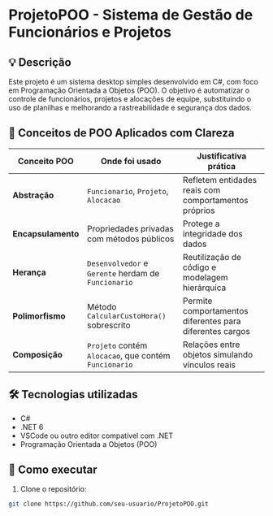 # ProjetoPOO - Sistema de Gestão de Funcionários e Projetos 

## 💡 Descrição

Este projeto é um sistema desktop simples desenvolvido em C#, com foco em Programação Orientada a Objetos (POO). O objetivo é automatizar o controle de funcionários, projetos e alocações de equipe, substituindo o uso de planilhas e melhorando a rastreabilidade e segurança dos dados.


## 🧱 Conceitos de POO Aplicados com Clareza

| Conceito POO       | Onde foi usado                                              | Justificativa prática                                               |
|--------------------|-------------------------------------------------------------|----------------------------------------------------------------------|
| **Abstração**       | `Funcionario`, `Projeto`, `Alocacao`                         | Refletem entidades reais com comportamentos próprios                 |
| **Encapsulamento** | Propriedades privadas com métodos públicos                   | Protege a integridade dos dados                                      |
| **Herança**        | `Desenvolvedor` e `Gerente` herdam de `Funcionario`          | Reutilização de código e modelagem hierárquica                       |
| **Polimorfismo**   | Método `CalcularCustoHora()` sobrescrito                     | Permite comportamentos diferentes para diferentes cargos             |
| **Composição**     | `Projeto` contém `Alocacao`, que contém `Funcionario`        | Relações entre objetos simulando vínculos reais                      |


## 🛠️ Tecnologias utilizadas

- C#
- .NET 6
- VSCode ou outro editor compatível com .NET
- Programação Orientada a Objetos (POO)


## 🚀 Como executar

1. Clone o repositório:
```bash
git clone https://github.com/seu-usuario/ProjetoPOO.git
